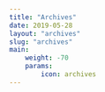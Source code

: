 ```yaml
---
title: "Archives"
date: 2019-05-28
layout: "archives"
slug: "archives"
main:
    weight: -70
    params: 
        icon: archives
---
```

